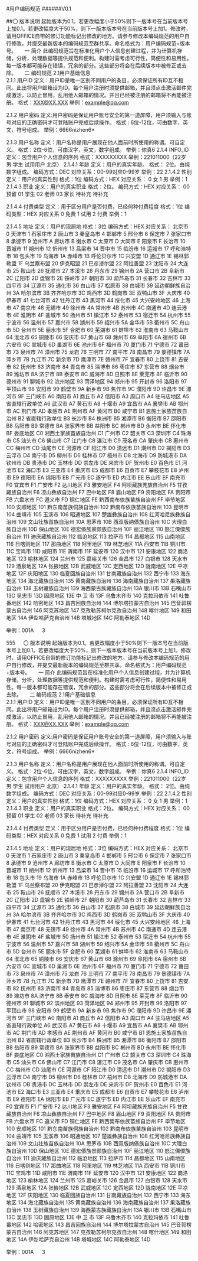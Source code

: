 #用户编码规范
######V0.1

##〇 版本说明
起始版本为0.1。若更改幅度小于50%则下一版本号在当前版本号上加0.1。若更改幅度大于50%，则下一版本版本号在当前版本号上加1。修改时，请用OFFICE自带的修订功能标记出修改的地方。请参与修改本编码规范的用户自行修改，并提交最新版本的编码规范至群共享。命名格式为：用户编码规范+版本号。
 
一 简介
此编码规范旨在标准化用户个人信息创建过程，并为计算机存储，分析，处理数据等提供规范和便利。构建时需考虑可行性，简便性和易用性。每一版本都可能存在错误，冗余的部分。这些部分将会在后续版本中被修正或去除。
 
二 编码规范
2.1用户基础信息	
2.1.1 用户ID
定义：用户ID是唯一区别不同用户的条目，必须保证所有ID互不相同。此出将用户邮箱设为ID。每个用户注册时须提供邮箱，并且须点击激活邮件完成激活，以防止冒用，乱用他人邮箱的情况。并且已经被注册的邮箱将不再能被注册。
格式：XXX@XX.XXX
举例：example@qq.com

2.1.2 用户密码
定义:用户密码是保证用户账号安全的第一道屏障，用户须输入与账号对应的正确密码才可登陆账户完成后续操作。
格式 : 6位-12位，可由数字，英文，符号组成。
举例：6666nizhen6*

2.1.3 用户名称
定义：用户名称是用户展现在他人面前时所使用的称谓。可自定义。
格式：2位-6位，可由汉字，英文，数字组成。
举例：你真6
2.1.4 INFO_ID
定义：包含用户个人信息的序列
格式：XXXXXXXXX
举例：221011000（22岁 男 学生 试用用户 北京）
2.1.4.1 年龄
定义：用户的真实年龄。
格式： 2位。由纯数字组成。
编码方式：DEC
对应关系：00-99对应0-99岁
举例：22
2.1.4.2 性别
定义：用户的真实性别
格式：1位
编码方式：HEX
对应关系：
0	女
1	男
举例：1
2.1.4.3 职业
定义：用户的真实职业
格式：2位。
编码方式：HEX
对应关系：
00	预留
01	学生
02	老师
03	家长
待补充	待补充

2.1.4.4 付费类型
定义：用于区分用户是否付费，已经何种付费程度
格式：1位
编码类型：HEX
对应关系
0	免费
1	试用
2	付费
举例：1

2.1.4.5 地址
定义：用户的现居地
格式：3位
编码方式：HEX
对应关系：
北京市	0
天津市	1
石家庄市	2
唐山市	3
秦皇岛市	4
邯郸市	5
邢台市	6
保定市	7
张家口市	8
承德市	9
沧州市	A
廊坊市	B
衡水市	C
太原市	D
大同市	E
阳泉市	F
长治市	10
晋城市	11
朔州市	12
忻州市	13
吕梁市	14
晋中市	15
临汾市	16
运城市	17
呼和浩特市	18
包头市	19
乌海市	1A
赤峰市	1B
呼伦贝尔市	1C
兴安盟	1D
通辽市	1E
锡林郭勒盟	1F
乌兰察布盟	20
伊克昭盟	21
巴彦淖尔盟	22
阿拉善盟	23
沈阳市	24
大连市	25
鞍山市	26
抚顺市	27
本溪市	28
丹东市	29
锦州市	2A
营口市	2B
阜新市	2C
辽阳市	2D
盘锦市	2E
铁岭市	2F
朝阳市	30
葫芦岛市	31
长春市	32
吉林市	33
四平市	34
辽源市	35
通化市	36
白山市	37
松原市	38
白城市	39
延边朝鲜族自治州	3A
哈尔滨市	3B
齐齐哈尔市	3C
鸡西市	3D
鹤岗市	3E
双鸭山市	3F
大庆市	40
伊春市	41
七台河市	42
牡丹江市	43
黑河市	44
绥化市	45
大兴安岭地区	46
上海市	47
南京市	48
无锡市	49
徐州市	4A
常州市	4B
苏州市	4C
南通市	4D
连云港市	4E
淮阴市	4F
盐城市	50
扬州市	51
镇江市	52
泰州市	53
宿迁市	54
杭州市	55
宁波市	56
温州市	57
嘉兴市	58
湖州市	59
绍兴市	5A
金华市	5B
衢州市	5C
舟山市	5D
台州市	5E
丽水市	5F
合肥市	60
芜湖市	61
蚌埠市	62
淮南市	63
马鞍山市	64
淮北市	65
铜陵市	66
安庆市	67
黄山市	68
滁州市	69
阜阳市	6A
宿州市	6B
六安市	6C
宣城市	6D
巢湖市	6E
池州市	6F
福州市	70
厦门市	71
宁德市	72
莆田市	73
泉州市	74
漳州市	75
龙岩	76
三明市	77
南平市	78
南昌市	79
景德镇市	7A
萍乡市	7B
九江市	7C
新余市	7D
鹰潭市	7E
赣州市	7F
宜春市	80
上饶市	81
吉安市	82
抚州市	83
济南市	84
青岛市	85
淄博市	86
枣庄市	87
东营市	88
烟台市	89
潍坊市	8A
济宁市	8B
泰安市	8C
威海市	8D
日照市	8E
莱芜市	8F
临沂市	90
德州市	91
聊城市	92
滨州地区	93
菏泽地区	94
郑州市	95
开封市	96
洛阳市	97
平顶山市	98
安阳市	99
鹤壁市	9A
新乡市	9B
焦作市	9C
濮阳市	9D
许昌市	9E
漯河市	9F
三门峡市	A0
南阳市	A1
商丘市	A2
信阳市	A3
周口市	A4
驻马店地区	A5
省直辖行政单位	A6
武汉市	A7
黄石市	A8
十堰市	A9
宜昌市	AA
襄樊市	AB
鄂州市	AC
荆门市	AD
孝感市	AE
荆州市	AF
黄冈市	B0
咸宁市	B1
恩施土家族苗族自治州	B2
省直辖行政单位	B3
长沙市	B4
株洲市	B5
湘潭市	B6
衡阳市	B7
邵阳市	B8
岳阳市	B9
常德市	BA
张家界市	BB
益阳市	BC
郴州市	BD
永州市	BE
怀化市	BF
娄底地区	C0
湘西土家族苗族自治州	C1
广州市	C2
韶关市	C3
深圳市	C4
珠海市	C5
汕头市	C6
佛山市	C7
江门市	C8
湛江市	C9
茂名市	CA
肇庆市	CB
惠州市	CC
梅州市	CD
汕尾市	CE
河源市	CF
阳江市	D0
清远市	D1
潮州市	D2
揭阳市	D3
云浮市	D4
南宁市	D5
柳州市	D6
桂林市	D7
梧州市	D8
北海市	D9
防城港市	DA
钦州市	DB
贵港市	DC
玉林市	DD
崇左市	DE
来宾市	DF
贺州市	E0
百色市	E1
河池市	E2
海口市	E3
三亚市	E4
重庆市	E5
成都市	E6
自贡市	E7
攀枝花市	E8
泸州市	E9
德阳市	EA
绵阳市	EB
广元市	EC
遂宁市	ED
内江市	EE
乐山市	EF
南充市	F0
宜宾市	F1
广安市	F2
达川地区	F3
雅安地区	F4
阿坝藏族羌族自治州	F5
甘孜藏族自治州	F6
凉山彝族自治州	F7
巴中地区	F8
眉山地区	F9
资阳地区	FA
贵阳市	FB
六盘水市	FC
遵义市	FD
铜仁地区	FE
黔西南布依族苗族自治州	FF
毕节地区	100
安顺地区	101
黔东南苗族侗族自治州	102
黔南布依族苗族自治州	103
昆明市	104
曲靖市	105
玉溪市	106
昭通地区	107
楚雄彝族自治州	108
红河哈尼族彝族自治州	109
文山壮族苗族自治州	10A
思茅市	10B
西双版纳傣族自治州	10C
大理白族自治州	10D
保山地区	10E
德宏傣族景颇族自治州	10F
丽江地区	110
怒江傈僳族自治州	111
迪庆藏族自治州	112
临沧地区	113
拉萨市	114
昌都地区	115
山南地区	116
日喀则地区	117
那曲地区	118
阿里地区	119
林芝地区	11A
西安市	11B
铜川市	11C
宝鸡市	11D
咸阳市	11E
渭南市	11F
延安市	120
汉中市	121
安康地区	122
商洛地区	123
榆林地区	124
兰州市	125
嘉峪关市	126
金昌市	127
白银市	128
天水市	129
酒泉地区	12A
张掖地区	12B
武威地区	12C
定西地区	12D
陇南地区	12E
平凉地区	12F
庆阳地区	130
临夏回族自治州	131
甘南藏族自治州	132
西宁市	133
海东地区	134
海北藏族自治州	135
黄南藏族自治州	136
海南藏族自治州	137
果洛藏族自治州	138
玉树藏族自治州	139
海西蒙古族藏族自治州	13A
银川市	13B
石嘴山市	13C
吴忠市	13D
固原地区	13E
中 卫 市	13F
乌鲁木齐市	140
克拉玛依市	141
吐鲁番地区	142
哈密地区	143
昌吉回族自治州	144
博尔塔拉蒙古自治州	145
巴音郭楞蒙古自治州	146
阿克苏地区	147
克孜勒苏柯尔克孜自治州	148
喀什地区	149
和田地区	14A
伊犁哈萨克自治州	14B
塔城地区	14C
阿勒泰地区	14D

举例：001A
 
3




555
 
〇 版本说明
起始版本为0.1。若更改幅度小于50%则下一版本号在当前版本号上加0.1。若更改幅度大于50%，则下一版本版本号在当前版本号上加1。修改时，请用OFFICE自带的修订功能标记出修改的地方。请参与修改本编码规范的用户自行修改，并提交最新版本的编码规范至群共享。命名格式为：用户编码规范+版本号。
 
一 简介
此编码规范旨在标准化用户个人信息创建过程，并为计算机存储，分析，处理数据等提供规范和便利。构建时需考虑可行性，简便性和易用性。每一版本都可能存在错误，冗余的部分。这些部分将会在后续版本中被修正或去除。
 
二 编码规范
2.1用户基础信息	
2.1.1 用户ID
定义：用户ID是唯一区别不同用户的条目，必须保证所有ID互不相同。此出将用户邮箱设为ID。每个用户注册时须提供邮箱，并且须点击激活邮件完成激活，以防止冒用，乱用他人邮箱的情况。并且已经被注册的邮箱将不再能被注册。
格式：XXX@XX.XXX
举例：example@qq.com

2.1.2 用户密码
定义:用户密码是保证用户账号安全的第一道屏障，用户须输入与账号对应的正确密码才可登陆账户完成后续操作。
格式 : 6位-12位，可由数字，英文，符号组成。
举例：6666nizhen6*

2.1.3 用户名称
定义：用户名称是用户展现在他人面前时所使用的称谓。可自定义。
格式：2位-6位，可由汉字，英文，数字组成。
举例：你真6
2.1.4 INFO_ID
定义：包含用户个人信息的序列
格式：XXXXXXXXX
举例：221011000（22岁 男 学生 试用用户 北京）
2.1.4.1 年龄
定义：用户的真实年龄。
格式： 2位。由纯数字组成。
编码方式：DEC
对应关系：00-99对应0-99岁
举例：22
2.1.4.2 性别
定义：用户的真实性别
格式：1位
编码方式：HEX
对应关系：
0	女
1	男
举例：1
2.1.4.3 职业
定义：用户的真实职业
格式：2位。
编码方式：HEX
对应关系：
00	预留
01	学生
02	老师
03	家长
待补充	待补充

2.1.4.4 付费类型
定义：用于区分用户是否付费，已经何种付费程度
格式：1位
编码类型：HEX
对应关系
0	免费
1	试用
2	付费
举例：1

2.1.4.5 地址
定义：用户的现居地
格式：3位
编码方式：HEX
对应关系：
北京市	0
天津市	1
石家庄市	2
唐山市	3
秦皇岛市	4
邯郸市	5
邢台市	6
保定市	7
张家口市	8
承德市	9
沧州市	A
廊坊市	B
衡水市	C
太原市	D
大同市	E
阳泉市	F
长治市	10
晋城市	11
朔州市	12
忻州市	13
吕梁市	14
晋中市	15
临汾市	16
运城市	17
呼和浩特市	18
包头市	19
乌海市	1A
赤峰市	1B
呼伦贝尔市	1C
兴安盟	1D
通辽市	1E
锡林郭勒盟	1F
乌兰察布盟	20
伊克昭盟	21
巴彦淖尔盟	22
阿拉善盟	23
沈阳市	24
大连市	25
鞍山市	26
抚顺市	27
本溪市	28
丹东市	29
锦州市	2A
营口市	2B
阜新市	2C
辽阳市	2D
盘锦市	2E
铁岭市	2F
朝阳市	30
葫芦岛市	31
长春市	32
吉林市	33
四平市	34
辽源市	35
通化市	36
白山市	37
松原市	38
白城市	39
延边朝鲜族自治州	3A
哈尔滨市	3B
齐齐哈尔市	3C
鸡西市	3D
鹤岗市	3E
双鸭山市	3F
大庆市	40
伊春市	41
七台河市	42
牡丹江市	43
黑河市	44
绥化市	45
大兴安岭地区	46
上海市	47
南京市	48
无锡市	49
徐州市	4A
常州市	4B
苏州市	4C
南通市	4D
连云港市	4E
淮阴市	4F
盐城市	50
扬州市	51
镇江市	52
泰州市	53
宿迁市	54
杭州市	55
宁波市	56
温州市	57
嘉兴市	58
湖州市	59
绍兴市	5A
金华市	5B
衢州市	5C
舟山市	5D
台州市	5E
丽水市	5F
合肥市	60
芜湖市	61
蚌埠市	62
淮南市	63
马鞍山市	64
淮北市	65
铜陵市	66
安庆市	67
黄山市	68
滁州市	69
阜阳市	6A
宿州市	6B
六安市	6C
宣城市	6D
巢湖市	6E
池州市	6F
福州市	70
厦门市	71
宁德市	72
莆田市	73
泉州市	74
漳州市	75
龙岩	76
三明市	77
南平市	78
南昌市	79
景德镇市	7A
萍乡市	7B
九江市	7C
新余市	7D
鹰潭市	7E
赣州市	7F
宜春市	80
上饶市	81
吉安市	82
抚州市	83
济南市	84
青岛市	85
淄博市	86
枣庄市	87
东营市	88
烟台市	89
潍坊市	8A
济宁市	8B
泰安市	8C
威海市	8D
日照市	8E
莱芜市	8F
临沂市	90
德州市	91
聊城市	92
滨州地区	93
菏泽地区	94
郑州市	95
开封市	96
洛阳市	97
平顶山市	98
安阳市	99
鹤壁市	9A
新乡市	9B
焦作市	9C
濮阳市	9D
许昌市	9E
漯河市	9F
三门峡市	A0
南阳市	A1
商丘市	A2
信阳市	A3
周口市	A4
驻马店地区	A5
省直辖行政单位	A6
武汉市	A7
黄石市	A8
十堰市	A9
宜昌市	AA
襄樊市	AB
鄂州市	AC
荆门市	AD
孝感市	AE
荆州市	AF
黄冈市	B0
咸宁市	B1
恩施土家族苗族自治州	B2
省直辖行政单位	B3
长沙市	B4
株洲市	B5
湘潭市	B6
衡阳市	B7
邵阳市	B8
岳阳市	B9
常德市	BA
张家界市	BB
益阳市	BC
郴州市	BD
永州市	BE
怀化市	BF
娄底地区	C0
湘西土家族苗族自治州	C1
广州市	C2
韶关市	C3
深圳市	C4
珠海市	C5
汕头市	C6
佛山市	C7
江门市	C8
湛江市	C9
茂名市	CA
肇庆市	CB
惠州市	CC
梅州市	CD
汕尾市	CE
河源市	CF
阳江市	D0
清远市	D1
潮州市	D2
揭阳市	D3
云浮市	D4
南宁市	D5
柳州市	D6
桂林市	D7
梧州市	D8
北海市	D9
防城港市	DA
钦州市	DB
贵港市	DC
玉林市	DD
崇左市	DE
来宾市	DF
贺州市	E0
百色市	E1
河池市	E2
海口市	E3
三亚市	E4
重庆市	E5
成都市	E6
自贡市	E7
攀枝花市	E8
泸州市	E9
德阳市	EA
绵阳市	EB
广元市	EC
遂宁市	ED
内江市	EE
乐山市	EF
南充市	F0
宜宾市	F1
广安市	F2
达川地区	F3
雅安地区	F4
阿坝藏族羌族自治州	F5
甘孜藏族自治州	F6
凉山彝族自治州	F7
巴中地区	F8
眉山地区	F9
资阳地区	FA
贵阳市	FB
六盘水市	FC
遵义市	FD
铜仁地区	FE
黔西南布依族苗族自治州	FF
毕节地区	100
安顺地区	101
黔东南苗族侗族自治州	102
黔南布依族苗族自治州	103
昆明市	104
曲靖市	105
玉溪市	106
昭通地区	107
楚雄彝族自治州	108
红河哈尼族彝族自治州	109
文山壮族苗族自治州	10A
思茅市	10B
西双版纳傣族自治州	10C
大理白族自治州	10D
保山地区	10E
德宏傣族景颇族自治州	10F
丽江地区	110
怒江傈僳族自治州	111
迪庆藏族自治州	112
临沧地区	113
拉萨市	114
昌都地区	115
山南地区	116
日喀则地区	117
那曲地区	118
阿里地区	119
林芝地区	11A
西安市	11B
铜川市	11C
宝鸡市	11D
咸阳市	11E
渭南市	11F
延安市	120
汉中市	121
安康地区	122
商洛地区	123
榆林地区	124
兰州市	125
嘉峪关市	126
金昌市	127
白银市	128
天水市	129
酒泉地区	12A
张掖地区	12B
武威地区	12C
定西地区	12D
陇南地区	12E
平凉地区	12F
庆阳地区	130
临夏回族自治州	131
甘南藏族自治州	132
西宁市	133
海东地区	134
海北藏族自治州	135
黄南藏族自治州	136
海南藏族自治州	137
果洛藏族自治州	138
玉树藏族自治州	139
海西蒙古族藏族自治州	13A
银川市	13B
石嘴山市	13C
吴忠市	13D
固原地区	13E
中 卫 市	13F
乌鲁木齐市	140
克拉玛依市	141
吐鲁番地区	142
哈密地区	143
昌吉回族自治州	144
博尔塔拉蒙古自治州	145
巴音郭楞蒙古自治州	146
阿克苏地区	147
克孜勒苏柯尔克孜自治州	148
喀什地区	149
和田地区	14A
伊犁哈萨克自治州	14B
塔城地区	14C
阿勒泰地区	14D

举例：001A
 
3

